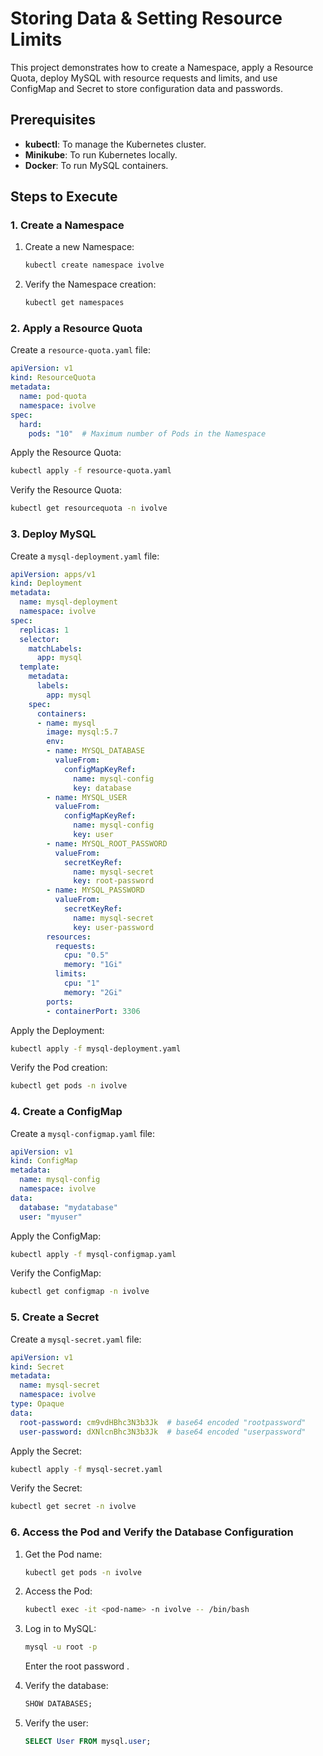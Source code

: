 # Storing Data & Setting Resource Limits

This project demonstrates how to create a Namespace, apply a Resource Quota, deploy MySQL with resource requests and limits, and use ConfigMap and Secret to store configuration data and passwords.

## Prerequisites

- **kubectl**: To manage the Kubernetes cluster.
- **Minikube**: To run Kubernetes locally.
- **Docker**: To run MySQL containers.

## Steps to Execute

### 1. Create a Namespace

1. Create a new Namespace:
   ```bash
   kubectl create namespace ivolve
   ```
2. Verify the Namespace creation:
   ```bash
   kubectl get namespaces
   ```

### 2. Apply a Resource Quota

Create a `resource-quota.yaml` file:

```yaml
apiVersion: v1
kind: ResourceQuota
metadata:
  name: pod-quota
  namespace: ivolve
spec:
  hard:
    pods: "10"  # Maximum number of Pods in the Namespace
```

Apply the Resource Quota:

```bash
kubectl apply -f resource-quota.yaml
```

Verify the Resource Quota:

```bash
kubectl get resourcequota -n ivolve
```

### 3. Deploy MySQL

Create a `mysql-deployment.yaml` file:

```yaml
apiVersion: apps/v1
kind: Deployment
metadata:
  name: mysql-deployment
  namespace: ivolve
spec:
  replicas: 1
  selector:
    matchLabels:
      app: mysql
  template:
    metadata:
      labels:
        app: mysql
    spec:
      containers:
      - name: mysql
        image: mysql:5.7
        env:
        - name: MYSQL_DATABASE
          valueFrom:
            configMapKeyRef:
              name: mysql-config
              key: database
        - name: MYSQL_USER
          valueFrom:
            configMapKeyRef:
              name: mysql-config
              key: user
        - name: MYSQL_ROOT_PASSWORD
          valueFrom:
            secretKeyRef:
              name: mysql-secret
              key: root-password
        - name: MYSQL_PASSWORD
          valueFrom:
            secretKeyRef:
              name: mysql-secret
              key: user-password
        resources:
          requests:
            cpu: "0.5"
            memory: "1Gi"
          limits:
            cpu: "1"
            memory: "2Gi"
        ports:
        - containerPort: 3306
```

Apply the Deployment:

```bash
kubectl apply -f mysql-deployment.yaml
```

Verify the Pod creation:

```bash
kubectl get pods -n ivolve
```

### 4. Create a ConfigMap

Create a `mysql-configmap.yaml` file:

```yaml
apiVersion: v1
kind: ConfigMap
metadata:
  name: mysql-config
  namespace: ivolve
data:
  database: "mydatabase"
  user: "myuser"
```

Apply the ConfigMap:

```bash
kubectl apply -f mysql-configmap.yaml
```

Verify the ConfigMap:

```bash
kubectl get configmap -n ivolve
```

### 5. Create a Secret

Create a `mysql-secret.yaml` file:

```yaml
apiVersion: v1
kind: Secret
metadata:
  name: mysql-secret
  namespace: ivolve
type: Opaque
data:
  root-password: cm9vdHBhc3N3b3Jk  # base64 encoded "rootpassword"
  user-password: dXNlcnBhc3N3b3Jk  # base64 encoded "userpassword"
```

Apply the Secret:

```bash
kubectl apply -f mysql-secret.yaml
```

Verify the Secret:

```bash
kubectl get secret -n ivolve
```

### 6. Access the Pod and Verify the Database Configuration

1. Get the Pod name:
   ```bash
   kubectl get pods -n ivolve
   ```
2. Access the Pod:
   ```bash
   kubectl exec -it <pod-name> -n ivolve -- /bin/bash
   ```
3. Log in to MySQL:
   ```bash
   mysql -u root -p
   ```
   Enter the root password .

4. Verify the database:
   ```sql
   SHOW DATABASES;
   ```

5. Verify the user:
   ```sql
   SELECT User FROM mysql.user;
   ```



